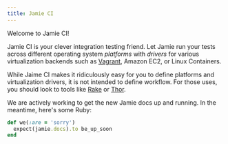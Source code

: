 ```yaml
---
title: Jamie CI
---
```


Welcome to Jamie CI!

Jamie CI is your clever integration testing friend. Let Jamie run your
tests across different operating system _platforms_ with _drivers_ for various
virtualization backends such as [Vagrant](http://vagrantup.com), Amazon EC2, or Linux Containers.

While Jaime CI makes it ridiculously easy for you to define platforms
and virtualization drivers, it is not intended to define workflow. For
those uses, you should look to tools like [Rake](http://rubyrake.org) or [Thor](http://whatisthor.com).

We are actively working to get the new Jamie docs up and running. In the meantime, here's some Ruby:

```ruby
def we(:are = 'sorry')
  expect(jamie.docs).to be_up_soon
end
```

